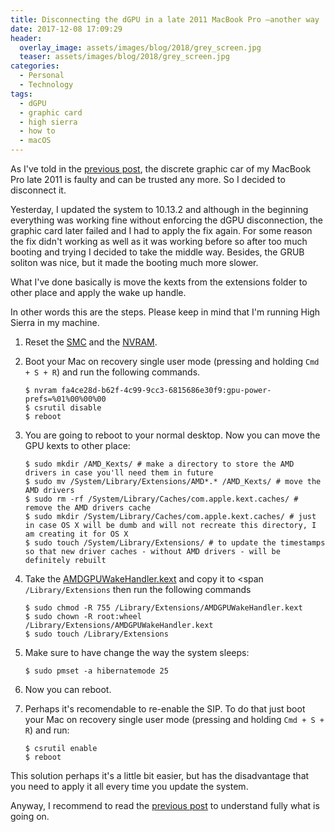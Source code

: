 ```yaml
---
title: Disconnecting the dGPU in a late 2011 MacBook Pro —another way
date: 2017-12-08 17:09:29
header: 
  overlay_image: assets/images/blog/2018/grey_screen.jpg
  teaser: assets/images/blog/2018/grey_screen.jpg
categories:
  - Personal
  - Technology
tags:
  - dGPU
  - graphic card
  - high sierra
  - how to
  - macOS
---
```

As I've told in the [previous post](https://luisspuerto.net/blog/2017/12/my-macbook-pro-late-2011s-discrete-graphics-card-said-ciao-again/), the discrete graphic car of my MacBook Pro late 2011 is faulty and can be trusted any more. So I decided to disconnect it.

Yesterday, I updated the system to 10.13.2 and although in the beginning everything was working fine without enforcing the dGPU disconnection, the graphic card later failed and I had to apply the fix again. For some reason the fix didn't working as well as it was working before so after too much booting and trying I decided to take the middle way. Besides, the GRUB soliton was nice, but it made the booting much more slower.

What I've done basically is move the kexts from the extensions folder to other place and apply the wake up handle.

In other words this are the steps. Please keep in mind that I'm running High Sierra in my machine.

1. Reset the [SMC](https://support.apple.com/en-us/HT201295) and the [NVRAM](https://support.apple.com/en-us/HT204063).

2. Boot your Mac on recovery single user mode (pressing and holding `Cmd + S + R`) and run the following commands.

    ```shell 
    $ nvram fa4ce28d-b62f-4c99-9cc3-6815686e30f9:gpu-power-prefs=%01%00%00%00
    $ csrutil disable
    $ reboot
    ```

3. You are going to reboot to your normal desktop. Now you can move the GPU kexts to other place: 
    ```shell 
    $ sudo mkdir /AMD_Kexts/ # make a directory to store the AMD drivers in case you'll need them in future
    $ sudo mv /System/Library/Extensions/AMD*.* /AMD_Kexts/ # move the AMD drivers
    $ sudo rm -rf /System/Library/Caches/com.apple.kext.caches/ # remove the AMD drivers cache
    $ sudo mkdir /System/Library/Caches/com.apple.kext.caches/ # just in case OS X will be dumb and will not recreate this directory, I am creating it for OS X
    $ sudo touch /System/Library/Extensions/ # to update the timestamps so that new driver caches - without AMD drivers - will be definitely rebuilt
    ```

4. Take the [AMDGPUWakeHandler.kext](https://luisspuerto.net/blog/wp-content/uploads/2017/12/AMDGPUWakeHandler.kext_.zip) and copy it to <span `/Library/Extensions` then run the following commands 

    ```shell 
    $ sudo chmod -R 755 /Library/Extensions/AMDGPUWakeHandler.kext
    $ sudo chown -R root:wheel /Library/Extensions/AMDGPUWakeHandler.kext
    $ sudo touch /Library/Extensions
    ```

5. Make sure to have change the way the system sleeps:

    ```shell 
    $ sudo pmset -a hibernatemode 25
    ```

6. Now you can reboot.
7. Perhaps it's recomendable to re-enable the SIP. To do that just boot your Mac on recovery single user mode (pressing and holding `Cmd + S + R`) and run: 

    ```shell 
    $ csrutil enable
    $ reboot
    ```

This solution perhaps it's a little bit easier, but has the disadvantage that you need to apply it all every time you update the system.

Anyway, I recommend to read the [previous post](https://luisspuerto.net/blog/2017/12/my-macbook-pro-late-2011s-discrete-graphics-card-said-ciao-again/) to understand fully what is going on.